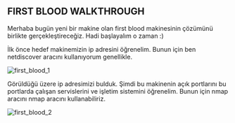 ## FIRST BLOOD WALKTHROUGH

Merhaba bugün yeni bir makine olan first blood makinesinin çözümünü birlikte gerçekleştireceğiz. Hadi başlayalım o zaman :)

İlk önce hedef makinemizin ip adresini öğrenelim. Bunun için ben netdiscover aracını kullanıyorum genellikle.

![first_blood_1](https://user-images.githubusercontent.com/55113204/124729246-f22a4e00-df18-11eb-9e8d-355f6ea1a31e.PNG)

Görüldüğü üzere ip adresimizi bulduk. Şimdi bu makinenin açık portlarını bu portlarda çalışan servislerini ve işletim sistemini öğrenelim. Bunun için nmap aracını nmap aracını kullanabiliriz.

![first_blood_2](https://user-images.githubusercontent.com/55113204/124729712-5baa5c80-df19-11eb-9597-eaa8ded058fb.PNG)




